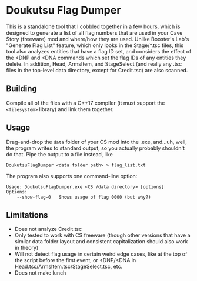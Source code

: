# Doukutsu Flag Dumper

This is a standalone tool that I cobbled together in a few hours,
which is designed to generate a list of all flag numbers that are
used in your Cave Story (freeware) mod and where/how they are used.
Unlike Booster's Lab's "Generate Flag List" feature, which only
looks in the Stage/\*.tsc files, this tool also analyzes entities
that have a flag ID set, and considers the effect of the \<DNP and
\<DNA commands which set the flag IDs of any entities they delete.
In addition, Head, ArmsItem, and StageSelect (and really any .tsc
files in the top-level data directory, except for Credit.tsc) are
also scanned.

## Building

Compile all of the files with a C++17 compiler (it must support
the `<filesystem>` library) and link them together.

## Usage

Drag-and-drop the `data` folder of your CS mod into the .exe,
and...uh, well, the program writes to standard output, so you
actually probably shouldn't do that. Pipe the output to a file
instead, like

    DoukutsuFlagDumper <data folder path> > flag_list.txt

The program also supports one command-line option:

    Usage: DoukutsuFlagDumper.exe <CS /data directory> [options]
    Options:
        --show-flag-0   Shows usage of flag 0000 (but why?)

## Limitations

* Does not analyze Credit.tsc
* Only tested to work with CS freeware (though other versions that
  have a similar data folder layout and consistent capitalization
  should also work in theory)
* Will not detect flag usage in certain weird edge cases, like
  at the top of the script before the first event, or \<DNP/\<DNA
  in Head.tsc/ArmsItem.tsc/StageSelect.tsc, etc.
* Does not make lunch
